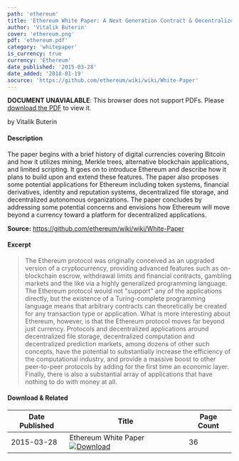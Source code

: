 ```yaml
---
path: 'ethereum'
title: 'Ethereum White Paper: A Next Generation Contract & Decentralized Application Platform'
author: 'Vitalik Buterin'
cover: 'ethereum.png'
pdf: 'ethereum.pdf'
category: 'whitepaper'
is_currency: true
currency: 'Ethereum'
date_published: '2015-03-28'
date_added: '2018-01-19'
socurce: 'https://github.com/ethereum/wiki/wiki/White-Paper'
---
```


<object data="/pdf/ethereum.pdf" type="application/pdf" width="100%" height="100%">
   <p><b>DOCUMENT UNAVIALABLE</b>: This browser does not support PDFs. Please <a href="/pdf/ethereum.pdf">download the PDF</a> to view it.</p>
</object>

by Vitalik Buterin

#### Description
The paper begins with a brief history of digital currencies covering Bitcoin and how it utilizes mining, Merkle trees, alternative blockchain applications, and limited scripting. It goes on to introduce Ethereum and describe how it plans to build upon and extend these features. The paper also proposes some potential applications for Ethereum including token systems, financial derivatives, identity and reputation systems, decentralized file storage, and decentralized autonomous organizations. The paper concludes by addressing some potential concerns and envisions how Ethereum will move beyond a currency toward a platform for decentralized applications.

**Source:** https://github.com/ethereum/wiki/wiki/White-Paper

#### Excerpt
> The Ethereum protocol was originally conceived as an upgraded version of a cryptocurrency, providing advanced features such as on-blockchain escrow, withdrawal limits and financial contracts, gambling markets and the like via a highly generalized programming language. The Ethereum protocol would not "support" any of the applications directly, but the existence of a Turing-complete programming language means that arbitrary contracts can theoretically be created for any transaction type or application. What is more interesting about Ethereum, however, is that the Ethereum protocol moves far beyond just currency. Protocols and decentralized applications around decentralized file storage, decentralized computation and decentralized prediction markets, among dozens of other such concepts, have the potential to substantially increase the efficiency of the computational industry, and provide a massive boost to other peer-to-peer protocols by adding for the first time an economic layer. Finally, there is also a substantial array of applications that have nothing to do with money at all.

#### Download & Related
Date Published | Title                                                                          | Page Count
---------------|--------------------------------------------------------------------------------|------------
2015-03-28     | Ethereum White Paper [![Download](/assets/download_cloud.svg)](/pdf/ethereum.pdf) | 36

